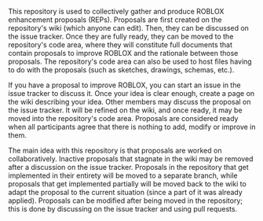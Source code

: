 This repository is used to collectively gather and produce ROBLOX enhancement proposals (REPs). Proposals are first created on the repository's wiki (which anyone can edit). Then, they can be discussed on the issue tracker. Once they are fully ready, they can be moved to the repository's code area, where they will constitute full documents that contain proposals to improve ROBLOX and the rationale between those proposals. The repository's code area can also be used to host files having to do with the proposals (such as sketches, drawings, schemas, etc.).

If you have a proposal to improve ROBLOX, you can start an issue in the issue tracker to discuss it. Once your idea is clear enough, create a page on the wiki describing your idea. Other members may discuss the proposal on the issue tracker. It will be refined on the wiki, and once ready, it may be moved into the repository's code area. Proposals are considered ready when all participants agree that there is nothing to add, modify or improve in them.

The main idea with this repository is that proposals are worked on collaboratively. Inactive proposals that stagnate in the wiki may be removed after a discussion on the issue tracker. Proposals in the repository that get implemented in their entirety will be moved to a separate branch, while proposals that get implemented partially will be moved back to the wiki to adapt the proposal to the current situation (since a part of it was already applied). Proposals can be modified after being moved in the repository; this is done by discussing on the issue tracker and using pull requests.
